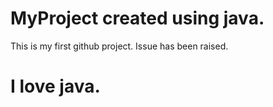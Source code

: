# MyProject created using java.
This is my first github project.
Issue has been raised.
# I love java.
